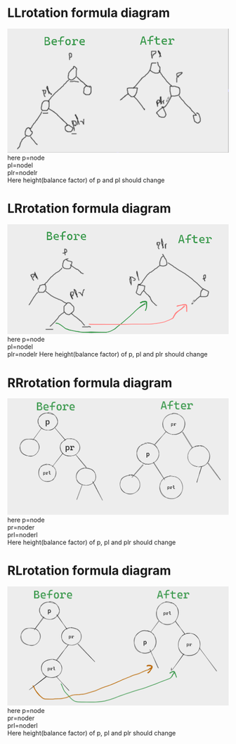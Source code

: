 # LLrotation formula diagram
![Alt text](image1.png)
here p=node  
pl=nodel  
plr=nodelr  
Here height(balance factor) of p and pl should change  

# LRrotation formula diagram
![Alt text](image2.png)
here p=node  
pl=nodel  
plr=nodelr
Here height(balance factor) of p, pl and plr should change  

# RRrotation formula diagram
![Alt text](image3.png)
here p=node  
pr=noder  
prl=noderl  
Here height(balance factor) of p, pl and plr should change  

# RLrotation formula diagram
![Alt text](image4.png)
here p=node  
pr=noder  
prl=noderl  
Here height(balance factor) of p, pl and plr should change  

